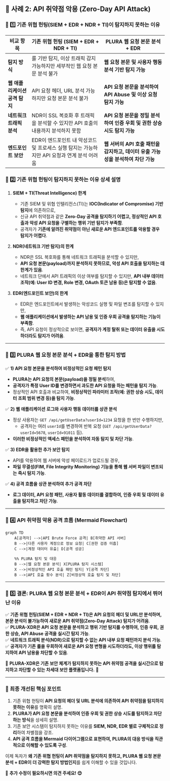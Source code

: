 ## **📌 사례 2: API 취약점 악용 (Zero-Day API Attack)**  

### **📌 1️⃣ 기존 위협 헌팅(SIEM + EDR + NDR + TI)이 탐지하지 못하는 이유**  

| **비교 항목** | **기존 위협 헌팅 (SIEM + EDR + NDR + TI)** | **PLURA 웹 요청 본문 분석 + EDR** |
|----------|-------------------------------|-------------------------------|
| **탐지 방식** | 룰 기반 탐지, 이상 트래픽 감지 가능하지만 세부적인 웹 요청 본문 분석 불가 | **웹 요청 본문 및 사용자 행동 분석 기반 탐지 가능** |
| **웹 애플리케이션 공격 탐지** | API 요청 헤더, URL 분석 가능하지만 요청 본문 분석 불가 | **API 요청 본문을 분석하여 API Abuse 및 이상 요청 탐지 가능** |
| **네트워크 트래픽 분석** | NDR이 SSL 복호화 후 트래픽을 분석할 수 있지만 API 호출의 내용까지 분석하지 못함 | **API 요청 본문을 정밀 분석하여 인증 우회 및 권한 상승 시도 탐지 가능** |
| **엔드포인트 보안** | EDR이 엔드포인트 내 악성코드 및 프로세스 실행 탐지는 가능하지만 API 요청과 연계 분석 어려움 | **웹 서버의 API 호출 패턴을 감지하고, 데이터 유출 가능성을 분석하여 차단 가능** |

### **📌 2️⃣ 기존 위협 헌팅이 탐지하지 못하는 이유 상세 설명**  

1. **SIEM + TI(Threat Intelligence) 한계**  
   - 기존 SIEM 및 위협 인텔리전스(TI)는 **IOC(Indicator of Compromise) 기반 탐지**에 의존하므로,  
   - 신규 API 취약점과 같은 **Zero-Day 공격을 탐지하기 어렵고, 정상적인 API 호출과 악성 API 요청을 구별하는 행위 기반 탐지가 부족함**.  
   - 공격자가 **기존에 알려진 취약점이 아닌 새로운 API 엔드포인트를 악용할 경우 탐지가 어렵다**.  

2. **NDR(네트워크 기반 탐지)의 한계**  
   - NDR은 SSL 복호화를 통해 네트워크 트래픽을 분석할 수 있지만,  
   - **API 요청 본문(payload)까지 분석하지 못하므로, 악성 API 호출을 탐지하는 데 한계가 있음**.  
   - 네트워크 단에서 API 트래픽의 이상 여부를 탐지할 수 있지만, **API 내부 데이터 조작(예: User ID 변경, Role 변경, OAuth 토큰 남용 등)은 탐지할 수 없음**.  

3. **EDR(엔드포인트 보안)의 한계**  
   - EDR은 엔드포인트에서 발생하는 악성코드 실행 및 파일 변조를 탐지할 수 있지만,  
   - **웹 애플리케이션에서 발생하는 API 남용 및 인증 우회 공격을 탐지하는 기능이 부족함**.  
   - 즉, API 요청이 정상적으로 보이면, **공격자가 계정 탈취 또는 데이터 유출을 시도하더라도 탐지가 어려움**.  

---

### **📌 3️⃣ PLURA 웹 요청 본문 분석 + EDR을 통한 탐지 방법**  

✅ **1) API 요청 본문을 분석하여 비정상적인 요청 패턴 탐지**  
   - **PLURA는 API 요청의 본문(payload)을 정밀 분석**하여,  
   - **공격자가 특정 User ID를 변경하면서 과도한 API 요청을 하는 패턴을 탐지 가능**.  
   - 정상적인 API 호출과 비교하여, **비정상적인 파라미터 조작(예: 권한 상승 시도, 데이터 조회 범위 변경 등)을 탐지 가능**.  

✅ **2) 웹 애플리케이션 로그와 사용자 행동 데이터를 상관 분석**  
   - 정상 사용자는 `GET /api/getUserData?userId=1234` 요청을 한 번만 수행하지만,  
     - 공격자는 여러 `userId`를 변경하여 반복 요청 (`GET /api/getUserData?userId=5678`, `userId=91011` 등).  
   - **이러한 비정상적인 액세스 패턴을 분석하여 자동 탐지 및 차단 가능**.  

✅ **3) EDR을 활용한 추가 보안 탐지**  
   - API를 악용하여 웹 서버에 악성 페이로드가 업로드될 경우,  
   - **파일 무결성(FIM, File Integrity Monitoring) 기능을 통해 웹 서버 파일이 변조되는 즉시 탐지 가능**.  

✅ **4) 공격 흐름을 상관 분석하여 추가 공격 차단**  
   - **로그 데이터, API 요청 패턴, 사용자 활동 데이터를 결합하여, 인증 우회 및 데이터 유출을 탐지하고 차단 가능**.  

---

### **📌 4️⃣ API 취약점 악용 공격 흐름 (Mermaid Flowchart)**  
```mermaid
graph TD
    A[공격자] -->|API Brute Force 공격| B[취약한 API 서버]
    B -->|다른 사용자 계정으로 정보 요청| C[권한 검증 미흡]
    C -->|계정 데이터 유출| D[공격 성공]

    %% PLURA 탐지 및 대응
    B -->|웹 요청 본문 분석| X[PLURA 탐지 시스템]
    X -->|비정상적인 API 호출 패턴 탐지| Y[공격 차단]
    B -->|API 호출 횟수 분석| Z[비정상적 호출 탐지 및 차단]
```

---

### **📌 5️⃣ 결론: PLURA 웹 요청 본문 분석 + EDR이 API 취약점 탐지에서 뛰어난 이유**  
✅ **기존 위협 헌팅(SIEM + EDR + NDR + TI)은 API 요청의 헤더 및 URL만 분석하며, 본문 분석이 불가능하여 새로운 API 취약점(Zero-Day Attack) 탐지가 어려움**.  
✅ **PLURA-XDR은 API 요청 본문을 분석하고 행위 기반 탐지를 수행하여, 인증 우회, 권한 상승, API Abuse 공격을 실시간 탐지 가능**.  
✅ **네트워크 트래픽 분석(NDR)으로 탐지할 수 없는 API 내부 요청 패턴까지 분석 가능**.  
✅ **공격자가 기존 룰을 우회하여 새로운 API 요청 변형을 시도하더라도, 이상 행위를 탐지하여 API 남용을 차단할 수 있음**.  

🔹 **PLURA-XDR은 기존 보안 체계가 탐지하지 못하는 API 취약점 공격을 실시간으로 탐지하고 차단할 수 있는 차세대 보안 플랫폼입니다.** 🚀  

---

### **📌 최종 개선된 핵심 포인트**  
1. 기존 위협 헌팅이 **API 요청의 헤더 및 URL 분석에 의존하여 API 취약점을 탐지하지 못하는 이유**를 명확히 설명.  
2. **PLURA가 API 요청 본문을 분석하여 인증 우회 및 권한 상승 시도를 탐지하고 차단하는 방식**을 상세히 설명.  
3. 기존 보안 시스템이 탐지하지 못하는 이유를 **SIEM, NDR, EDR 별로 구체적으로 정리**하여 차별점을 강조.  
4. **API 공격 흐름을 Mermaid 다이어그램으로 표현하여, PLURA의 대응 방식을 직관적으로 이해할 수 있도록 구성**.  

이제 독자가 **왜 기존 위협 헌팅이 API 취약점을 탐지하지 못하고, PLURA 웹 요청 본문 분석 + EDR이 더 강력한 탐지 방법인지**를 쉽게 이해할 수 있을 것입니다.  

📌 **추가 수정이 필요하시면 의견 주세요! 😊**
